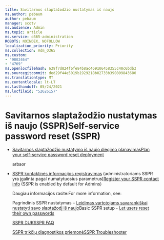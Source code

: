 ```yaml
---
title: Savitarnos slaptažodžio nustatymas iš naujo
ms.author: pebaum
author: pebaum
manager: scotv
ms.audience: Admin
ms.topic: article
ms.service: o365-administration
ROBOTS: NOINDEX, NOFOLLOW
localization_priority: Priority
ms.collection: Adm_O365
ms.custom:
- "9002464"
- "4769"
ms.openlocfilehash: 639f7d824f6fe84b8ac469106458355c40c6bdb3
ms.sourcegitcommit: ded29f44e5019b1929218b02733b390899843680
ms.translationtype: MT
ms.contentlocale: lt-LT
ms.lasthandoff: 05/24/2021
ms.locfileid: "52626157"
---
```

# <a name="self-service-password-reset-sspr"></a><span data-ttu-id="a6527-102">Savitarnos slaptažodžio nustatymas iš naujo (SSPR)</span><span class="sxs-lookup"><span data-stu-id="a6527-102">Self-service password reset (SSPR)</span></span>

- [<span data-ttu-id="a6527-103">Savitarnos slaptažodžio nustatymo iš naujo diegimo planavimas</span><span class="sxs-lookup"><span data-stu-id="a6527-103">Plan your self-service password reset deployment</span></span>](https://go.microsoft.com/fwlink/?linkid=2142944)  

    <span data-ttu-id="a6527-104">arba</span><span class="sxs-lookup"><span data-stu-id="a6527-104">or</span></span>
- <span data-ttu-id="a6527-105">[SSPR kontaktinės informacijos registravimas](https://mysignins.microsoft.com/security-info) (administratoriams SSPR yra įgalinta pagal numatytuosius parametrus)</span><span class="sxs-lookup"><span data-stu-id="a6527-105">[Register your SSPR contact info](https://mysignins.microsoft.com/security-info) (SSPR is enabled by default for Admins)</span></span>

    <span data-ttu-id="a6527-106">Daugiau informacijos rasite:</span><span class="sxs-lookup"><span data-stu-id="a6527-106">For more information, see:</span></span>

    <span data-ttu-id="a6527-107">Pagrindinis SSPR nustatymas – [Leidimas vartotojams savarankiškai nustatyti savo slaptažodį iš naujo](/microsoft-365/admin/add-users/let-users-reset-passwords)</span><span class="sxs-lookup"><span data-stu-id="a6527-107">Basic SSPR setup - [Let users reset their own passwords](/microsoft-365/admin/add-users/let-users-reset-passwords)</span></span>

    [<span data-ttu-id="a6527-108">SSPR DUK</span><span class="sxs-lookup"><span data-stu-id="a6527-108">SSPR FAQ</span></span>](/azure/active-directory/authentication/active-directory-passwords-faq)

    [<span data-ttu-id="a6527-109">SSPR trikčių diagnostikos priemonė</span><span class="sxs-lookup"><span data-stu-id="a6527-109">SSPR Troubleshooter</span></span>](/azure/active-directory/authentication/active-directory-passwords-troubleshoot)
